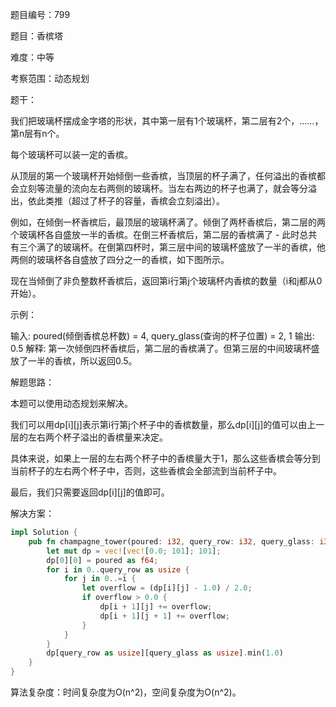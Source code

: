 题目编号：799

题目：香槟塔

难度：中等

考察范围：动态规划

题干：

我们把玻璃杯摆成金字塔的形状，其中第一层有1个玻璃杯，第二层有2个，……，第n层有n个。

每个玻璃杯可以装一定的香槟。

从顶层的第一个玻璃杯开始倾倒一些香槟，当顶层的杯子满了，任何溢出的香槟都会立刻等流量的流向左右两侧的玻璃杯。当左右两边的杯子也满了，就会等分溢出，依此类推（超过了杯子的容量，香槟会立刻溢出）。

例如，在倾倒一杯香槟后，最顶层的玻璃杯满了。倾倒了两杯香槟后，第二层的两个玻璃杯各自盛放一半的香槟。在倒三杯香槟后，第二层的香槟满了 - 此时总共有三个满了的玻璃杯。在倒第四杯时，第三层中间的玻璃杯盛放了一半的香槟，他两侧的玻璃杯各自盛放了四分之一的香槟，如下图所示。

现在当倾倒了非负整数杯香槟后，返回第i行第j个玻璃杯内香槟的数量（i和j都从0开始）。

示例：

输入: poured(倾倒香槟总杯数) = 4, query_glass(查询的杯子位置) = 2, 1
输出: 0.5
解释: 
第一次倾倒四杯香槟后，第二层的香槟满了。但第三层的中间玻璃杯盛放了一半的香槟，所以返回0.5。

解题思路：

本题可以使用动态规划来解决。

我们可以用dp[i][j]表示第i行第j个杯子中的香槟数量，那么dp[i][j]的值可以由上一层的左右两个杯子溢出的香槟量来决定。

具体来说，如果上一层的左右两个杯子中的香槟量大于1，那么这些香槟会等分到当前杯子的左右两个杯子中，否则，这些香槟会全部流到当前杯子中。

最后，我们只需要返回dp[i][j]的值即可。

解决方案：

```rust
impl Solution {
    pub fn champagne_tower(poured: i32, query_row: i32, query_glass: i32) -> f64 {
        let mut dp = vec![vec![0.0; 101]; 101];
        dp[0][0] = poured as f64;
        for i in 0..query_row as usize {
            for j in 0..=i {
                let overflow = (dp[i][j] - 1.0) / 2.0;
                if overflow > 0.0 {
                    dp[i + 1][j] += overflow;
                    dp[i + 1][j + 1] += overflow;
                }
            }
        }
        dp[query_row as usize][query_glass as usize].min(1.0)
    }
}
```

算法复杂度：时间复杂度为O(n^2)，空间复杂度为O(n^2)。